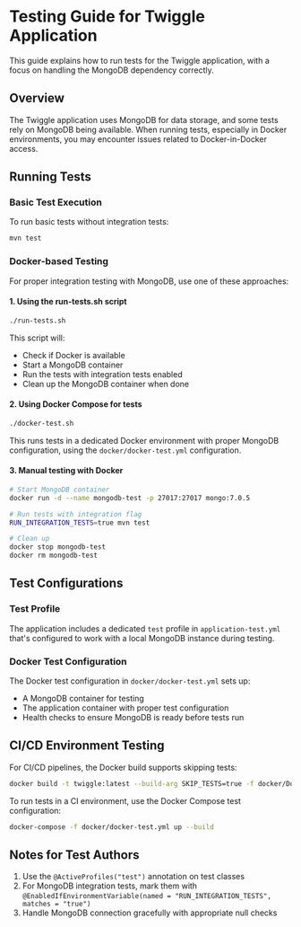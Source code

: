 # Testing Guide for Twiggle Application

This guide explains how to run tests for the Twiggle application, with a focus on handling the MongoDB dependency correctly.

## Overview

The Twiggle application uses MongoDB for data storage, and some tests rely on MongoDB being available. When running tests, especially in Docker environments, you may encounter issues related to Docker-in-Docker access.

## Running Tests

### Basic Test Execution

To run basic tests without integration tests:

```bash
mvn test
```

### Docker-based Testing

For proper integration testing with MongoDB, use one of these approaches:

#### 1. Using the run-tests.sh script

```bash
./run-tests.sh
```

This script will:
- Check if Docker is available
- Start a MongoDB container
- Run the tests with integration tests enabled
- Clean up the MongoDB container when done

#### 2. Using Docker Compose for tests

```bash
./docker-test.sh
```

This runs tests in a dedicated Docker environment with proper MongoDB configuration, using the `docker/docker-test.yml` configuration.

#### 3. Manual testing with Docker

```bash
# Start MongoDB container
docker run -d --name mongodb-test -p 27017:27017 mongo:7.0.5

# Run tests with integration flag
RUN_INTEGRATION_TESTS=true mvn test

# Clean up
docker stop mongodb-test
docker rm mongodb-test
```

## Test Configurations

### Test Profile

The application includes a dedicated `test` profile in `application-test.yml` that's configured to work with a local MongoDB instance during testing.

### Docker Test Configuration

The Docker test configuration in `docker/docker-test.yml` sets up:
- A MongoDB container for testing
- The application container with proper test configuration
- Health checks to ensure MongoDB is ready before tests run

## CI/CD Environment Testing

For CI/CD pipelines, the Docker build supports skipping tests:

```bash
docker build -t twiggle:latest --build-arg SKIP_TESTS=true -f docker/Dockerfile .
```

To run tests in a CI environment, use the Docker Compose test configuration:

```bash
docker-compose -f docker/docker-test.yml up --build
```

## Notes for Test Authors

1. Use the `@ActiveProfiles("test")` annotation on test classes
2. For MongoDB integration tests, mark them with `@EnabledIfEnvironmentVariable(named = "RUN_INTEGRATION_TESTS", matches = "true")`
3. Handle MongoDB connection gracefully with appropriate null checks 